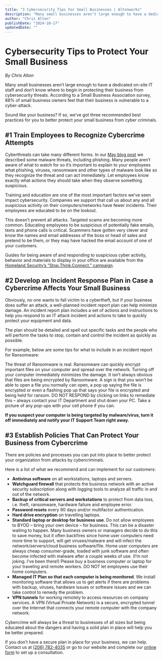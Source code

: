 ```yaml
---
title: "3 Cybersecurity Tips For Small Businesses | Altonworks"
description: "Many small businesses aren’t large enough to have a dedicated on-site IT staff and don’t know where to begin in protecting their business from cybersecurity threats."
author: "Chris Alton"
publishDate: "2024-10-17"
updatedDate: ""
---
```


# Cybersecurity Tips to Protect Your Small Business
*By Chris Alton*

Many small businesses aren’t large enough to have a dedicated on-site IT staff and don’t know where to begin in protecting their business from cybersecurity threats. According to a Small Business Association survey, 88% of small business owners feel that their business is vulnerable to a cyber-attack.

Sound like your business? If so, we’ve got three recommended best practices for you to better protect your small business from cyber criminals.

## #1 Train Employees to Recognize Cybercrime Attempts
Cyberthreats can take many different forms. In our [May blog post](./malware) we described some malware threats, including phishing. Many people aren’t aware of what to watch for so it’s important to explain to your employees what phishing, viruses, ransomware and other types of malware look like so they recognize the threat and can act immediately. Let employees know exactly what actions they should take when they observe something suspicious.

Training and education are one of the most important factors we’ve seen impact cybersecurity. Companies we support that call us about any and all suspicious activity on their computers/networks have fewer incidents. Their employees are educated to be on the lookout.

This doesn’t prevent all attacks. Targeted scams are becoming more common. Educating employees to be suspicious of potentially fake emails, texts and phone calls is critical. Scammers have gotten very clever and know the names and email addresses of the boss or head of sales and pretend to be them, or they may have hacked the email account of one of your customers.

Guides for being aware of and responding to suspicious cyber activity, behavior and materials to display in your office are available from the [Homeland Security’s “Stop.Think.Connect.” campaign](https://www.dhs.gov/publication/stopthinkconnect-promotional-materials).

## #2 Develop an Incident Response Plan in Case a Cybercrime Affects Your Small Business
Obviously, no one wants to fall victim to a cybertheft, but if your business does suffer an attack, a well-planned incident report plan can help minimize damage. An incident report plan includes a set of actions and instructions to help you respond to an IT attack incident and actions to take to quickly protect your equipment and data.

The plan should be detailed and spell out specific tasks and the people who will perform the tasks to stop, contain and control the incident as quickly as possible.

For example, below are some tips for what to include in an incident report for Ransomware:

The threat of Ransomware is real. Ransomware can quickly encrypt important files on your computer and spread over the network. Turning off your computer immediately minimizes the damage. It isn’t always obvious that files are being encrypted by Ransomware. A sign is that you won’t be able to open a file you normally can open, a pop up saying the file is encrypted or even a flashing pop up that says your file is encrypted and being held for ransom. DO NOT RESPOND by clicking on links to remediate this – always contact your IT Department and shut down your PC. Take a picture of any pop-ups with your cell phone if you can.

**If you suspect your computer is being targeted by malware/virus, turn it off immediately and notify your IT Support Team right away.**

## #3 Establish Policies That Can Protect Your Business from Cybercrime
There are policies and processes you can put into place to better protect your organization from attacks by cybercriminals.

Here is a list of what we recommend and can implement for our customers:

- **Antivirus software** on all workstations, laptops and servers.
- **Watchguard firewall** that protects the business network with an active security subscription along with logging tools to analyze all traffic in and out of the network.
- **Backup of critical servers and workstations** to protect from data loss, i.e. theft, ransomware, hardware failure and employee error.
- **Password resets** every 90 days and/or multifactor authentication.
- **Hard drive encryption** on travelling laptops.
- **Standard laptop or desktop for business use**. Do not allow employees to BYOD – bring your own device – for business. This can be a disaster waiting to happen. Many business owners or managers decide to do this to save money, but it often backfires since home user computers need more time to support, will get viruses/malware and will infect the network/servers/cloud business software/file. Home user computers are always cheap consumer-grade, loaded with junk software and often become infected with malware after a couple weeks of use. (I’m not joking. I’ve been there!) Please buy a business computer or laptop for your traveling and remote workers. DO NOT let employees use their home computers.
- **Managed IT Plan so that each computer is being monitored**. We install monitoring software that allows us to get alerts if there are problems with backup, viruses, hardware issues or software issues and we can take control to remedy the problem.
- **VPN tunnels** for working remotely to access resources on company services. A VPN (Virtual Private Network) is a secure, encrypted tunnel over the Internet that connects your remote computer with the company network.

Cybercrime will always be a threat to businesses of all sizes but being educated about the dangers and having a solid plan in place will help you be better prepared.

If you don’t have a secure plan in place for your business, we can help. Contact us at [(206) 782-4035](tel:(206)782-4035) or go to our website and complete our [online form](/#services-contact) to set up a consultation.

